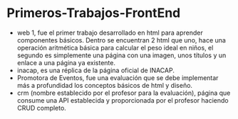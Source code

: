 # Primeros-Trabajos-FrontEnd
- web 1, fue el primer trabajo desarrollado en html para aprender componentes básicos. Dentro se encuentran 2 html que uno, hace una operación aritmética básica para calcular el peso ideal en niños, el segundo es simplemente una página con una imagen, unos títulos y un enlace a una página ya existente.
- inacap, es una réplica de la página oficial de INACAP.
- Promotora de Eventos, fue una evaluación que se debe implementar más a profundidad los conceptos básicos de html y diseño.
- crm (nombre establecido por el profesor para la evaluación), página que consume una API establecida y proporcionada por el profesor haciendo CRUD completo.
